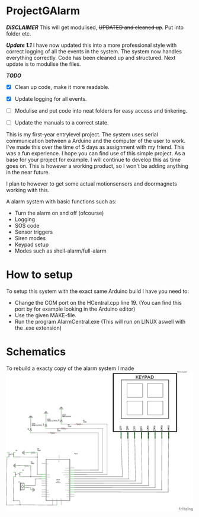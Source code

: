 # ProjectGAlarm

***DISCLAIMER***
This will get modulised, ~~UPDATED and cleaned up~~. Put into folder etc.

***Update 1.1***
I have now updated this into a more professional style with correct logging of all the events in the system. The system now handles everything correctly. Code has been cleaned up and structured. Next update is to modulise the files.


***TODO***
- [x] Clean up code, make it more readable.
- [x] Update logging for all events.
- [ ] Modulise and put code into neat folders for easy access and tinkering.
- [ ] Update the manuals to a correct state. 


This is my first-year entrylevel project.
The system uses serial communication between a Arduino and the computer of the user to work.
I've made this over the time of 5 days as assignment with my friend.
This was a fun experience. I hope you can find use of this simple project. As a base for your project for example. I will continue to develop this as time goes on.
This is however a working product, so I won't be adding anything in the near future.

I plan to however to get some actual motionsensors and doormagnets working with this.


A alarm system with basic functions such as:           
* Turn the alarm on and off (ofcourse)
* Logging
* SOS code
* Sensor triggers
* Siren modes
* Keypad setup
* Modes such as shell-alarm/full-alarm

# How to setup #

To setup this system with the exact same Arduino build I have you need to:
* Change the COM port on the HCentral.cpp line 19.
 (You can find this port by for example looking in the Arduino editor)
* Use the given MAKE-file.
* Run the program AlarmCentral.exe (This will run on LINUX aswell with the .exe extension)


# Schematics #
To rebuild a exacty copy of the alarm system I made
![alt text](https://raw.githubusercontent.com/C-HGP/ProjectGAlarm/master/ProjectGAlarm-master/GAlarmCode/HC/Schematic.png)
